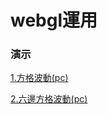 webgl運用
=========================
### 演示
[1.方格波動(pc)](https://startail007.github.io/webgl/webgl_3d01/)

[2.六邊方格波動(pc)](https://startail007.github.io/webgl/webgl_3d02/)
